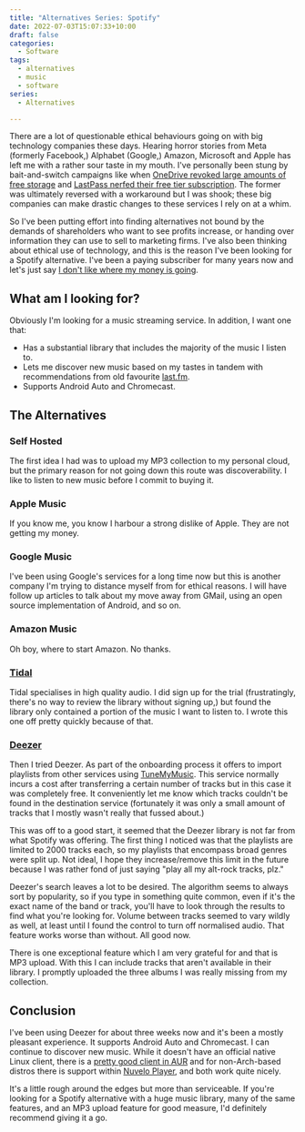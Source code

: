 ```yaml
---
title: "Alternatives Series: Spotify"
date: 2022-07-03T15:07:33+10:00
draft: false
categories:
  - Software
tags:
  - alternatives
  - music
  - software
series:
  - Alternatives

---
```

There are a lot of questionable ethical behaviours going on with big technology companies these days. Hearing horror stories from Meta (formerly Facebook,) Alphabet (Google,) Amazon, Microsoft and Apple has left me with a rather sour taste in my mouth. I've personally been stung by bait-and-switch campaigns like when [OneDrive revoked large amounts of free storage](https://au.pcmag.com/software/39609/microsoft-dumps-onedrive-unlimited-storage) and [LastPass nerfed their free tier subscription](https://blog.lastpass.com/2021/02/changes-to-lastpass-free/). The former was ultimately reversed with a workaround but I was shook; these big companies can make drastic changes to these services I rely on at a whim.

So I've been putting effort into finding alternatives not bound by the demands of shareholders who want to see profits increase, or handing over information they can use to sell to marketing firms. I've also been thinking about ethical use of technology, and this is the reason I've been looking for a Spotify alternative. I've been a paying subscriber for many years now and let's just say [I don't like where my money is going](https://www.lifehacker.com.au/2022/01/spotify-boycott-joe-rogan/).

## What am I looking for?
Obviously I'm looking for a music streaming service. In addition, I want one that:
* Has a substantial library that includes the majority of the music I listen to.
* Lets me discover new music based on my tastes in tandem with recommendations from old favourite [last.fm](https://www.last.fm/user/Eraph).
* Supports Android Auto and Chromecast.

## The Alternatives
### Self Hosted
The first idea I had was to upload my MP3 collection to my personal cloud, but the primary reason for not going down this route was discoverability. I like to listen to new music before I commit to buying it.
### Apple Music
If you know me, you know I harbour a strong dislike of Apple. They are not getting my money.
### Google Music
I've been using Google's services for a long time now but this is another company I'm trying to distance myself from for ethical reasons. I will have follow up articles to talk about my move away from GMail, using an open source implementation of Android, and so on.
### Amazon Music
Oh boy, where to start Amazon. No thanks.
### [Tidal](https://tidal.com/)
Tidal specialises in high quality audio. I did sign up for the trial (frustratingly, there's no way to review the library without signing up,) but found the library only contained a portion of the music I want to listen to. I wrote this one off pretty quickly because of that.
### [Deezer](https://www.deezer.com/)
Then I tried Deezer. As part of the onboarding process it offers to import playlists from other services using [TuneMyMusic](https://www.tunemymusic.com/). This service normally incurs a cost after transferring a certain number of tracks but in this case it was completely free. It conveniently let me know which tracks couldn't be found in the destination service (fortunately it was only a small amount of tracks that I mostly wasn't really that fussed about.)

This was off to a good start, it seemed that the Deezer library is not far from what Spotify was offering. The first thing I noticed was that the playlists are limited to 2000 tracks each, so my playlists that encompass broad genres were split up. Not ideal, I hope they increase/remove this limit in the future because I was rather fond of just saying \"play all my alt-rock tracks, plz.\"

Deezer's search leaves a lot to be desired. The algorithm seems to always sort by popularity, so if you type in something quite common, even if it's the exact name of the band or track, you'll have to look through the results to find what you're looking for. Volume between tracks seemed to vary wildly as well, at least until I found the control to turn off normalised audio. That feature works worse than without. All good now.

There is one exceptional feature which I am very grateful for and that is MP3 upload. With this I can include tracks that aren't available in their library. I promptly uploaded the three albums I was really missing from my collection.

## Conclusion
I've been using Deezer for about three weeks now and it's been a mostly pleasant experience. It supports Android Auto and Chromecast. I can continue to discover new music. While it doesn't have an official native Linux client, there is a [pretty good client in AUR](https://aur.archlinux.org/packages/deezer) and for non-Arch-based distros there is support within [Nuvelo Player](https://nuvola.tiliado.eu/app/deezer/), and both work quite nicely.

It's a little rough around the edges but more than serviceable. If you're looking for a Spotify alternative with a huge music library, many of the same features, and an MP3 upload feature for good measure, I'd definitely recommend giving it a go.